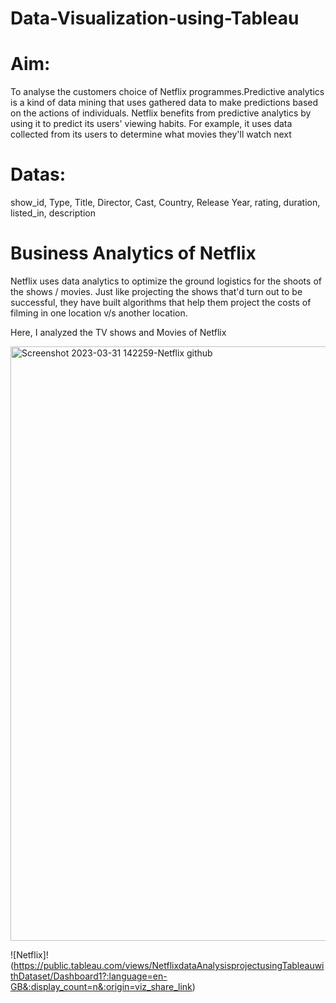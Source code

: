 # Data-Visualization-using-Tableau

# Aim:

To analyse the customers choice of Netflix programmes.Predictive analytics is a kind of data mining that uses gathered data to make predictions based on the actions of individuals. Netflix benefits from predictive analytics by using it to predict its users' viewing habits. For example, it uses data collected from its users to determine what movies they'll watch next

# Datas:
show_id,
Type,
Title,
Director,
Cast,
Country,
Release Year,
rating,
duration,
listed_in,
description

# Business Analytics of  Netflix

Netflix uses data analytics to optimize the ground logistics for the shoots of the shows / movies. Just like projecting the shows that'd turn out to be successful, they have built algorithms that help them project the costs of filming in one location v/s another location.

Here, I analyzed the TV shows and Movies of Netflix

<img width="951" alt="Screenshot 2023-03-31 142259-Netflix github" src="https://user-images.githubusercontent.com/124794009/229136977-7d69230d-fee4-4c22-9d73-dc03d38f63de.png">

![Netflix]!(https://public.tableau.com/views/NetflixdataAnalysisprojectusingTableauwithDataset/Dashboard1?:language=en-GB&:display_count=n&:origin=viz_share_link)
